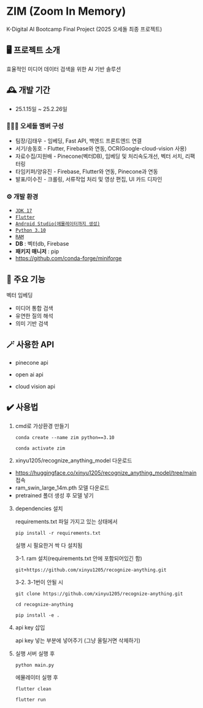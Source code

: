 # ZIM (Zoom In Memory)
K-Digital AI Bootcamp Final Project (2025 오세돌 최종 프로젝트)

## 🖥️ 프로젝트 소개
효율적인 미디어 데이터 검색을 위한 AI 기반 솔루션


## 🕰️ 개발 기간
- 25.1.15일 ~ 25.2.26일


### 🧑‍🤝‍🧑 오세돌 멤버 구성
- 팀장/김태우 - 임베딩, Fast API, 백엔드 프론트엔드 연결
- 서기/송동호 - Flutter, Firebase와 연동, OCR(Google-cloud-vision 사용)
- 자료수집/지원배 - Pinecone(벡터DB), 임베딩 및 처리속도개선, 벡터 서치, 리팩터링
- 타임키퍼/양유진 - Firebase, Flutter와 연동, Pinecone과 연동
- 발표/이수진 - 크롤링, 서류작업 처리 및 영상 편집, UI 카드 디자인


### ⚙️ 개발 환경
- [`JDK 17`](https://nazzang19.tistory.com/127)
- [`Flutter`](https://freeinformation.tistory.com/entry/Flutter-%ED%94%8C%EB%9F%AC%ED%84%B0-%EB%8B%A4%EC%9A%B4%EB%A1%9C%EB%93%9C-%EC%84%A4%EC%B9%98)
- [`Android Studio(에뮬레이터까지 생성)`](https://freeinformation.tistory.com/entry/Flutter-%ED%94%8C%EB%9F%AC%ED%84%B0-%EB%8B%A4%EC%9A%B4%EB%A1%9C%EB%93%9C-%EC%84%A4%EC%B9%98)
- [`Python 3.10`](https://github.com/conda-forge, "conda-forge")
- [`RAM`](https://github.com/xinyu1205/recognize-anything.git)
- **DB** : 벡터db, Firebase
- **패키지 매니저** : pip
- https://github.com/conda-forge/miniforge

## 📌 주요 기능
벡터 임베딩
- 미디어 통합 검색
- 유연한 질의 해석
- 의미 기반 검색


## 🪄 사용한 API
- pinecone api

- open ai api

- cloud vision api


## ✔️ 사용법
1. cmd로 가상환경 만들기
   ```
   conda create --name zim python==3.10
   
   conda activate zim
   ```

2. xinyu1205/recognize_anything_model 다운로드
   
- https://huggingface.co/xinyu1205/recognize_anything_model/tree/main 접속
- ram_swin_large_14m.pth 모델 다운로드
- pretrained 폴더 생성 후 모델 넣기

3. dependencies 설치

   requirements.txt 파일 가지고 있는 상태에서
   ```
   pip install -r requirements.txt
   ```
   실행 시 필요한거 싹 다 설치됨


   3-1. ram 설치(requirements.txt 안에 포함되어있긴 함)
      ```
      git+https://github.com/xinyu1205/recognize-anything.git
      ```


   3-2. 3-1번이 안될 시
      ```
      git clone https://github.com/xinyu1205/recognize-anything.git

      cd recognize-anything

      pip install -e .
      ```
   
6. api key 삽입

   api key 넣는 부분에 넣어주기 (그냥 올릴거면 삭제하기)


7. 실행
   서버 실행 후
   ```
   python main.py
   ```
   
   에뮬레이터 실행 후
   ```
   flutter clean
   
   flutter run
   ```
